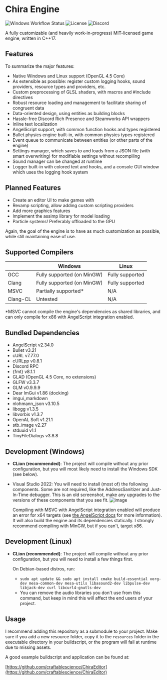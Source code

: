 # Chira Engine
![Windows Workflow Status](https://img.shields.io/github/workflow/status/craftablescience/ChiraEngine/Build%20Engine?label=Builds%20and%20Tests)
![License](https://img.shields.io/github/license/craftablescience/ChiraEngine?label=License)
![Discord](https://img.shields.io/discord/678074864346857482?label=Discord&logo=Discord&logoColor=%23FFFFFF)

A fully customizable (and heavily work-in-progress) MIT-licensed game engine, written in C++17.

## Features
To summarize the major features:
- Native Windows and Linux support (OpenGL 4.5 Core)
- As extensible as possible: register custom logging hooks, sound providers, resource types and providers, etc.
- Custom preprocessing of GLSL shaders, with macros and #include directives
- Robust resource loading and management to facilitate sharing of congruent data
- Data-oriented design, using entities as building blocks
- Hassle-free Discord Rich Presence and Steamworks API wrappers
- Inline text localization
- AngelScript support, with common function hooks and types registered
- Bullet physics engine built-in, with common physics types registered
- Event queue to communicate between entities (or other parts of the engine)
- Settings manager, which saves to and loads from a JSON file (with smart overwriting) for modifiable settings without recompiling
- Sound manager can be changed at runtime
- Logger built-in with colored text and hooks, and a console GUI window which uses the logging hook system

## Planned Features
- Create an editor UI to make games with
- Revamp scripting, allow adding custom scripting providers
- Add more graphics features
- Implement the assimp library for model loading
- Particle systems! Preferably offloaded to the GPU

Again, the goal of the engine is to have as much customization as possible, while still maintaining ease of use.

## Supported Compilers

|          | Windows                    | Linux            |
|----------|----------------------------|------------------|
| GCC      | Fully supported (on MinGW) | Fully supported  |
| Clang    | Fully supported (on MinGW) | Fully supported  |
| MSVC     | Partially supported*       | N/A              |
| Clang-CL | Untested                   | N/A              |

*MSVC cannot compile the engine's dependencies as
shared libraries, and can only compile for x86
with AngelScript integration enabled.

## Bundled Dependencies
- AngelScript v2.34.0
- Bullet v3.21
- cURL v7.77.0
- cURLpp v0.8.1
- Discord RPC
- {fmt} v8.1.1
- GLAD (OpenGL 4.5 Core, no extensions)
- GLFW v3.3.7
- GLM v0.9.9.9
- Dear ImGui v1.86 (docking)
- imgui_markdown
- nlohmann_json v3.10.5
- libogg v1.3.5
- libvorbis v1.3.7
- OpenAL Soft v1.21.1
- stb_image v2.27
- stduuid v1.1
- TinyFileDialogs v3.8.8

## Development (Windows)
- **CLion (recommended)**: The project will compile without any prior configuration, but you will most likely need to install the Windows SDK (see below).

- Visual Studio 2022: You will need to install (most of) the following components. Some are not required, like the AddressSanitizer and Just-In-Time debugger. This is an old screenshot, make any upgrades to the versions of these components that you see fit.
  ![image](https://user-images.githubusercontent.com/26600014/128105644-cfa92f30-dc96-4476-a4c9-8d8b5f3ce129.png)
  
  Compiling with MSVC with AngelScript integration enabled will produce an error for x64 targets (see [the AngelScript docs](https://www.angelcode.com/angelscript/sdk/docs/manual/doc_compile_lib.html#doc_compile_win64) for more information).
  It will also build the engine and its dependencies statically.
  I strongly recommend compiling with MinGW, but if you can't, target x86.

## Development (Linux)
- **CLion (recommended)**: The project will compile without any prior configuration, but you will need to install a few things first.
  
  On Debian-based distros, run:
  - `sudo apt update && sudo apt install cmake build-essential xorg-dev mesa-common-dev mesa-utils libasound2-dev libpulse-dev libjack-dev curl libcurl4-gnutls-dev`
  - You can remove the audio libraries you don't use from this command, but keep in mind this will affect the end users of your project.

## Usage
I recommend adding this repository as a submodule to your project.
Make sure if you add a new resource folder, copy it to the `resources` folder in the executable directory in your buildscript, or the program will fail at runtime due to missing assets.

A good example buildscript and application can be found at:

[https://github.com/craftablescience/ChiraEditor](https://github.com/craftablescience/ChiraEditor)
